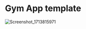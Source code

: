 # Gym App template 


![Screenshot_1713815971](https://github.com/grimarj89/gymapp/assets/4397770/d93dd8dd-b9da-4653-94e6-7b20bcd66aa2)
